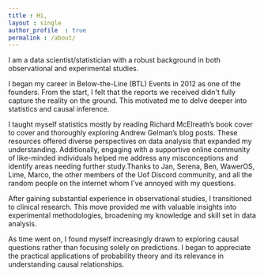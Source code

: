 ```yaml
---
title : Hi,
layout : single
author_profile	: true
permalink : /about/
---
```


I am a data scientist/statistician with a robust background in both observational and experimental studies.

I began my career in Below-the-Line (BTL) Events in 2012 as one of the founders. From the start, I felt that the reports we received didn't fully capture the reality on the ground. This motivated me to delve deeper into statistics and causal inference.

I taught myself statistics mostly by reading Richard McElreath’s book cover to cover and thoroughly exploring Andrew Gelman’s blog posts. These resources offered diverse perspectives on data analysis that expanded my understanding. Additionally, engaging with a supportive online community of like-minded individuals helped me address any misconceptions and identify areas needing further study.Thanks to Jan, Serena, Ben, WawerOS, Lime, Marco, the other members of the Uof Discord community, and all the random people on the internet whom I've annoyed with my questions.

After gaining substantial experience in observational studies, I transitioned to clinical research. This move provided me with valuable insights into experimental methodologies, broadening my knowledge and skill set in data analysis.

As time went on, I found myself increasingly drawn to exploring causal questions rather than focusing solely on predictions. I began to appreciate the practical applications of probability theory and its relevance in understanding causal relationships.

